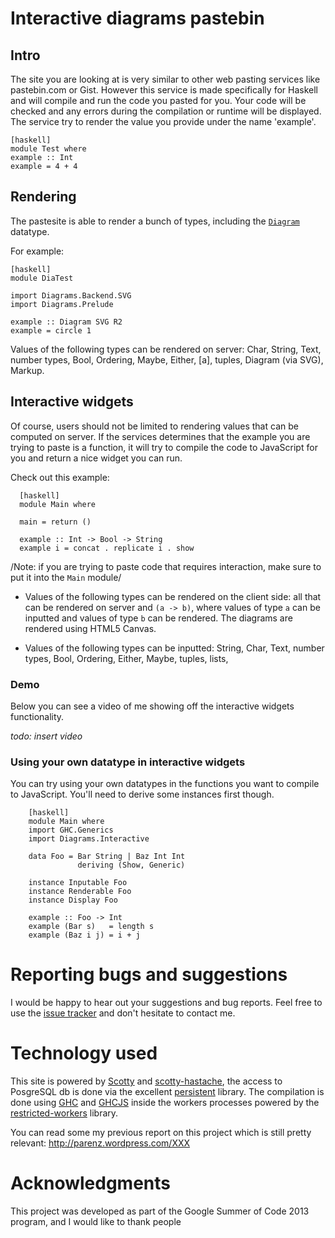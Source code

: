 # Interactive diagrams pastebin

## Intro

The site you are looking at is very similar to other web pasting
services like pastebin.com or Gist. However this service is made
specifically for Haskell and will compile and run the code you pasted
for you. Your code will be checked and any errors during the
compilation or runtime will be displayed. The service try to render
the value you provide under the name 'example'.

    [haskell]
    module Test where
    example :: Int
    example = 4 + 4

## Rendering

The pastesite is able to render a bunch of types, including the
[`Diagram`](http://projects.haskell.org/diagrams/) datatype.

For example:

    [haskell]
    module DiaTest

    import Diagrams.Backend.SVG
    import Diagrams.Prelude
    
    example :: Diagram SVG R2
    example = circle 1

Values of the following types can be rendered on server: Char, String,
Text, number types, Bool, Ordering, Maybe, Either, [a], tuples,
Diagram (via SVG), Markup.

## Interactive widgets

Of course, users should not be limited to rendering values that can be
computed on server. If the services determines that the example you
are trying to paste is a function, it will try to compile the code to
JavaScript for you and return a nice widget you can run.

Check out this example:
      
      [haskell]
      module Main where

      main = return ()
      
      example :: Int -> Bool -> String
      example i = concat . replicate i . show

/Note: if you are trying to paste code that requires interaction, make
sure to put it into the `Main` module/      

- Values of the following types can be rendered on the client side:
all that can be rendered on server and `(a -> b)`, where values of
type `a` can be inputted and values of type `b` can be rendered. The
diagrams are rendered using HTML5 Canvas.

- Values of the following types can be inputted: String, Char, Text,
  number types, Bool, Ordering, Either, Maybe, tuples, lists, 

### Demo

Below you can see a video of me showing off the interactive widgets
functionality.

*todo: insert video*

### Using your own datatype in interactive widgets

You can try using your own datatypes in the functions you want to
compile to JavaScript. You'll need to derive some instances first
though.

        [haskell]
        module Main where
        import GHC.Generics
        import Diagrams.Interactive
        
        data Foo = Bar String | Baz Int Int
                   deriving (Show, Generic)

        instance Inputable Foo
        instance Renderable Foo
        instance Display Foo

        example :: Foo -> Int
        example (Bar s)   = length s
        example (Baz i j) = i + j
        

# Reporting bugs and suggestions

I would be happy to hear out your suggestions and bug reports. Feel
free to use the [issue
tracker](http://github.com/co-dan/interactive-diagrams/issues) and
don't hesitate to contact me.

# Technology used

This site is powered by [Scotty](http://github.com/xich/scotty) and
[scotty-hastache](http://github.com/co-dan/scotty-hastache), the
access to PosgreSQL db is done via the excellent
[persistent](http://hackage.haskell.org/package/persistent)
library. The compilation is done using [GHC](http://ghc.haskell.org)
and [GHCJS](http://github.com/ghcjs/ghcjs) inside the workers
processes powered by the
[restricted-workers](http://hackage.haskell.org/package/restricted-workers)
library. 

You can read some my previous report on this project which is still
pretty relevant: <http://parenz.wordpress.com/XXX>

# Acknowledgments 

This project was developed as part of the Google Summer of Code 2013
program, and I would like to thank people
